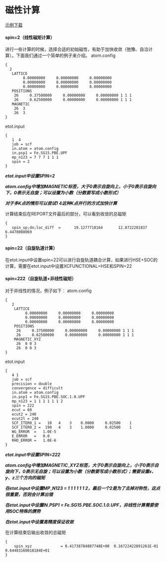 # 磁性计算
[示例下载](http://www.pwmat.com/pwmat-resource/course-download/PWmat/magnetic.zip)
#### spin=2（线性磁矩计算）
进行一些计算的时候，选择合适的初始磁性，有助于加快收敛（弛豫、自洽计算）。下面我们通过一个简单的例子来介绍。
atom.config
``` 
{
  2
   LATTICE
        8.00000000     0.00000000     0.00000000
        0.00000000     8.00000000     0.00000000
        0.00000000     0.00000000     8.00000000
   POSITIONS
    26     0.37500000     0.00000000     0.00000000 1 1 1
    26     0.62500000     0.00000000     0.00000000 1 1 1
   MAGNETIC
    26  3
    26  3	
}
```
etot.input
```
{
   1  4
   job = scf
   in.atom = atom.config
   in.psp1 = Fe.SG15.PBE.UPF
   mp_n123 = 7 7 7 1 1 1
   spin = 2	
}
```
**_etot.input中设置SPIN=2_**

**_atom.config中增加MAGNETIC标签，大于0表示自旋向上，小于0表示自旋向下，0表示无自旋；可以设置为小数（分数要写成小数形式）_**

**_对于多K点的情形可以尝试1 4这种K点并行的方式加快计算_**

计算结束后在REPORT文件最后的部分，可以看到收敛的总磁矩
```
{
   spin_up;dn;loc_diff  =      19.1277718164       12.8722281837        6.4478088069
}
```
#### spin=22（自旋轨道计算）
在etot.input中设置spin=22可以进行自旋轨道耦合计算，如果进行HSE+SOC的计算，需要在etot.input中设置XCFUNCTIONAL=HSE和SPIN=22
#### spin=222（自旋轨道+非线性磁矩）
对于非线性的情况，例子如下：
atom.config
```
{
   2
    LATTICE
         8.00000000     0.00000000     0.00000000
         0.00000000     8.00000000     0.00000000
         0.00000000     0.00000000     8.00000000
    POSITIONS
     26     0.37500000     0.00000000     0.00000000 1 1 1
     26     0.62500000     0.00000000     0.00000000 1 1 1
    MAGNETIC_XYZ
     26  0 0 3
     26  0 0 3		
}
```
etot.input
```
{
   4 1
   job = scf
   precision = double
   convergence = difficult
   in.atom = atom.config
   in.psp1 = Fe.SG15.PBE.SOC.1.0.UPF
   mp_n123 = 1 1 1 1 1 1 2
   spin = 222
   ecut = 60
   ecut2 = 240
   ecut2l = 240
   SCF_ITER0_1 =   10   4    3    0.0000     0.02500    1
   SCF_ITER0_2 =  190   4    3    1.0000     0.02500    1
   WG_ERROR  =   1.0E-5
   E_ERROR   =   0.0
   RHO_ERROR =   1.0E-6		
}
```
**_etot.input中设置SPIN=222_**

**_atom.config中增加MAGNETIC_**\_**_XYZ标签，大于0表示自旋向上，小于0表示自旋向下，0表示无自旋；可以设置为小数（分数要写成小数形式）；需要设置x、y、z三个方向的磁矩_**

**_在etot.input中设置MP_**\_**_N123 = 1 1 1 1 1 1 2，最后一个2是为了去掉对称性，这点很重要，否则会计算出错_**

**_在etot.input中设置IN.PSP1 = Fe.SG15.PBE.SOC.1.0.UPF，非线性计算需要使用SOC特殊的赝势_**

**_在etot.input中设置高精度保证收敛_**

在计算结束后输出收敛的总磁矩
```
{
    spin_xyz             = 0.41738784887748E+00  0.16722422891261E-01  0.64483160018184E+01		
}
```


